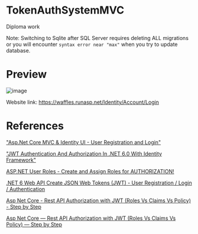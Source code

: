 # TokenAuthSystemMVC

Diploma work

Note: Switching to Sqlite after SQL Server requires deleting ALL migrations or you will encounter `syntax error near "max"` when you try to update database.

# Preview

![image](https://github.com/Maurvick/TokenAuthSystemMVC/assets/82706197/33b3f73c-3260-441d-9c42-6580d4a8a2db)

Website link: https://waffles.runasp.net/Identity/Account/Login

# References

["Asp.Net Core MVC & Identity UI - User Registration and Login"](https://www.youtube.com/watch?v=wzaoQiS_9dI)

["JWT Authentication And Authorization In .NET 6.0 With Identity Framework"](https://www.c-sharpcorner.com/article/jwt-authentication-and-authorization-in-net-6-0-with-identity-framework/)

[ASP.NET User Roles - Create and Assign Roles for AUTHORIZATION!](https://www.youtube.com/watch?v=Y6DCP-yH-9Q)

[.NET 6 Web API Create JSON Web Tokens (JWT) - User Registration / Login / Authentication](https://www.youtube.com/watch?v=Y-MjCw6thao)

[Asp Net Core - Rest API Authorization with JWT (Roles Vs Claims Vs Policy) - Step by Step](https://www.youtube.com/watch?v=eVxzuOxWEiY)

[Asp Net Core — Rest API Authorization with JWT (Roles Vs Claims Vs Policy) — Step by Step](https://mohamadlawand.medium.com/asp-net-core-rest-api-authorization-with-jwt-roles-vs-claims-vs-policy-step-by-step-f3d0838a70b)
